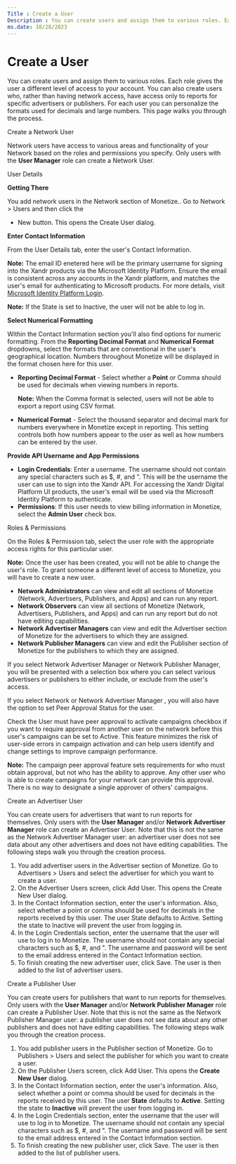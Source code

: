 ```yaml
---
Title : Create a User
Description : You can create users and assign them to various roles. Each role gives
ms.date: 10/28/2023
---
```



# Create a User



You can create users and assign them to various roles. Each role gives
the user a different level of access to your account.
You can also create users who, rather than having
network access, have access only to reports for specific advertisers or
publishers. For each user you can personalize the formats used
for decimals and large numbers. This page walks you through the process.

Create a Network User

Network users have access to various areas and
functionality of your Network based on the roles
and permissions you specify. Only users with the **User Manager** role
can create a Network User.

User Details

**Getting There**

You add network users in the
Network section of
Monetize.. Go to
Network 
\>  Users and then click the
+ New button. This opens the
Create User dialog.

**Enter Contact Information**

From the User Details tab, enter the
user's Contact Information.




<b>Note:</b> The email ID enetered here will
be the primary username for signing into the Xandr products via the
Microsoft Identity Platform. Ensure the email is consistent across any
accounts in the Xandr platform, and matches the user's email for
authenticating to Microsoft products. For more details, visit
<a href="microsoft-identity-platform-login.md" class="xref"
title="This document outlines an overview of authenticating users for Xandr Advertising Products using Microsoft Identity Platform.">Microsoft
Identity Platform Login</a>.







<b>Note:</b> If the State is set to Inactive,
the user will not be able to log in.



**Select Numerical Formatting**

Within the Contact Information section
you'll also find options for numeric formatting. From the **Reporting
Decimal Format** and **Numerical Format** dropdowns, select the formats
that are conventional in the user's geographical location. Numbers
throughout Monetize will be displayed in the
format chosen here for this user.

- **Reporting Decimal Format** - Select whether a **Point** or
  Comma should be used for decimals
  when viewing numbers in reports.
  

  <b>Note:</b> When the Comma format is
  selected, users will not be able to export a report using CSV format.

  
- **Numerical Format** - Select the thousand separator and decimal mark
  for numbers everywhere in Monetize except in
  reporting. This setting controls both how numbers appear to the user
  as well as how numbers can be entered by the user.

**Provide API Username and App Permissions**

- **Login Credentials**: Enter a username. The username should not
  contain any special characters such as $, \#, and ". This will be the
  username the user can use to sign into the Xandr API. For accessing
  the Xandr Digital Platform UI products, the user's email will be used
  via the Microsoft Identity Platform to authenticate.
- **Permissions**: If this user needs to view billing information in
  Monetize, select the **Admin User** check box.

Roles & Permissions

On the Roles & Permission tab, select
the user role with the appropriate access rights for this particular
user.



<b>Note:</b> Once the user has been created,
you will not be able to change the user's role. To grant someone a
different level of access to Monetize, you will
have to create a new user.



>

- **Network Administrators** can view and edit all sections of
  Monetize (Network, Advertisers, Publishers,
  and Apps) and can run any report.
- **Network Observers** can view all sections of
  Monetize (Network, Advertisers, Publishers,
  and Apps) and can run any report but do not have editing capabilities.
- **Network Advertiser Managers** can view and edit the Advertiser
  section of Monetize for the advertisers to
  which they are assigned.
- **Network Publisher Managers** can view and edit the Publisher section
  of Monetize for the publishers to which they
  are assigned.

If you select Network Advertiser
Manager or Network Publisher
Manager, you will be presented with a selection box where you can
select various advertisers or publishers to either include, or exclude
from the user's access.

If you select Network or
Network Advertiser Manager , you will
also have the option to set Peer Approval
Status for the user.



Check the User must have peer approval to
activate campaigns checkbox if you want to require approval from
another user on the network before this user's campaigns can be set to
Active. This feature minimizes the risk of user-side errors in campaign
activation and can help users identify and change settings to improve
campaign performance.



<b>Note:</b> The
campaign peer approval feature sets requirements
for who must obtain approval, but not who has the ability to approve.
Any other user who is able to create campaigns for your network can
provide this approval. There is no way to designate a single approver of
others' campaigns.



Create an Advertiser User

You can create users for advertisers that want to run reports for
themselves. Only users with the **User Manager** and/or **Network
Advertiser Manager** role can create an Advertiser User. Note that this
is not the same as the Network Advertiser
Manager user: an advertiser user does not see data about any other
advertisers and does not have editing capabilities. The following steps
walk you through the creation process.

1.  You add advertiser users in the Advertiser section of
    Monetize. Go to
    Advertisers
     \>  Users and
    select the advertiser for which you want to create a user.
2.  On the Advertiser Users screen, click Add
    User. This opens the Create
    New User dialog.
3.  In the Contact Information
    section, enter the user's information. Also, select whether a point
    or comma should be used for decimals in the reports received by this
    user. The user State defaults to
    Active. Setting the state to
    Inactive will prevent the user
    from logging in.
4.  In the Login Credentials section,
    enter the username that the user will use to log in to
    Monetize. The username should not contain
    any special characters such as $, \#, and ". The username and
    password will be sent to the email address entered in the
    Contact Information section.
5.  To finish creating the new advertiser user, click
    Save. The user is then added to
    the list of advertiser users.

>

Create a Publisher User

You can create users for publishers that want to run reports for
themselves. Only users with the **User Manager** and/or **Network
Publisher Manager** role can create a Publisher User. Note that this is
not the same as the Network Publisher Manager user: a publisher user
does not see data about any other publishers and does not have editing
capabilities. The following steps walk you through the creation process.

1.  You add publisher users in the Publisher section of
    Monetize. Go to
    Publishers
     \>  Users and
    select the publisher for which you want to create a user.
2.  On the Publisher Users screen,
    click Add User. This opens the
    **Create New User** dialog.
3.  In the Contact Information
    section, enter the user's information. Also, select whether a point
    or comma should be used for decimals in the reports received by this
    user. The user **State** defaults to **Active**. Setting the state
    to **Inactive** will prevent the user from logging in.
4.  In the Login Credentials section,
    enter the username that the user will use to log in to
    Monetize. The username should not contain
    any special characters such as $, \#, and ". The username and
    password will be sent to the email address entered in the
    Contact Information section.
5.  To finish creating the new publisher user, click
    Save. The user is then added to
    the list of publisher users.






